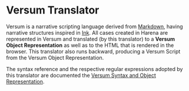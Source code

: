 # Versum Translator

Versum is a narrative scripting language derived from [Markdown](https://daringfireball.net/projects/markdown/), having narrative structures inspired in [Ink](https://github.com/inkle/ink/blob/master/Documentation/WritingWithInk.md). All cases created in Harena are represented in Versum and translated (by this translator) to a **Versum Object Representation** as well as to the HTML that is rendered in the browser. This translator also runs backward, producing a Versum Script from the Versum Object Representation.

The syntax reference and the respective regular expressions adopted by this translator are documented the [Versum Syntax  and Object Representation](https://github.com/datasci4health/harena-docs/blob/master/versum/syntax.md).
